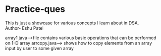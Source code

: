 # Practice-ques
This is just a showcase for various concepts I learn about in DSA.
<br>
Author- Eshu Patel

array1.java-->file contains various basic operations that can be performed on 1-D array
arrcopy.java--> shows how to copy elements from an array input by user to some given array

